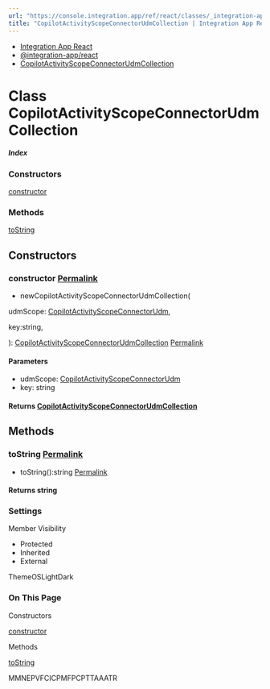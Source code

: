 ```yaml
---
url: "https://console.integration.app/ref/react/classes/_integration-app_react.CopilotActivityScopeConnectorUdmCollection.html"
title: "CopilotActivityScopeConnectorUdmCollection | Integration App React - v2.14.3"
---
```


- [Integration App React](https://console.integration.app/ref/react/index.html)
- [@integration-app/react](https://console.integration.app/ref/react/modules/_integration-app_react.html)
- [CopilotActivityScopeConnectorUdmCollection](https://console.integration.app/ref/react/classes/_integration-app_react.CopilotActivityScopeConnectorUdmCollection.html)

# Class CopilotActivityScopeConnectorUdmCollection

##### Index

### Constructors

[constructor](https://console.integration.app/ref/react/classes/_integration-app_react.CopilotActivityScopeConnectorUdmCollection.html#constructor)

### Methods

[toString](https://console.integration.app/ref/react/classes/_integration-app_react.CopilotActivityScopeConnectorUdmCollection.html#tostring)

## Constructors

### constructor [Permalink](https://console.integration.app/ref/react/classes/_integration-app_react.CopilotActivityScopeConnectorUdmCollection.html\#constructor)

- newCopilotActivityScopeConnectorUdmCollection(

udmScope: [CopilotActivityScopeConnectorUdm](https://console.integration.app/ref/react/classes/_integration-app_react.CopilotActivityScopeConnectorUdm.html),

key:string,

): [CopilotActivityScopeConnectorUdmCollection](https://console.integration.app/ref/react/classes/_integration-app_react.CopilotActivityScopeConnectorUdmCollection.html) [Permalink](https://console.integration.app/ref/react/classes/_integration-app_react.CopilotActivityScopeConnectorUdmCollection.html#constructorcopilotactivityscopeconnectorudmcollection)





#### Parameters



- udmScope: [CopilotActivityScopeConnectorUdm](https://console.integration.app/ref/react/classes/_integration-app_react.CopilotActivityScopeConnectorUdm.html)
- key: string

#### Returns [CopilotActivityScopeConnectorUdmCollection](https://console.integration.app/ref/react/classes/_integration-app_react.CopilotActivityScopeConnectorUdmCollection.html)

## Methods

### toString [Permalink](https://console.integration.app/ref/react/classes/_integration-app_react.CopilotActivityScopeConnectorUdmCollection.html\#tostring)

- toString():string [Permalink](https://console.integration.app/ref/react/classes/_integration-app_react.CopilotActivityScopeConnectorUdmCollection.html#tostring-1)



#### Returns string


### Settings

Member Visibility

- Protected
- Inherited
- External

ThemeOSLightDark

### On This Page

Constructors

[constructor](https://console.integration.app/ref/react/classes/_integration-app_react.CopilotActivityScopeConnectorUdmCollection.html#constructor)

Methods

[toString](https://console.integration.app/ref/react/classes/_integration-app_react.CopilotActivityScopeConnectorUdmCollection.html#tostring)

MMNEPVFCICPMFPCPTTAAATR